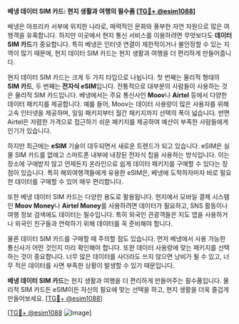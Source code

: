 **베냉 데이터 SIM 카드: 현지 생활과 여행의 필수품 [[TG💪+ @esim1088](https://t.me/s/esim1088)]**

베냉은 아프리카 서부에 위치한 나라로, 매력적인 문화와 풍부한 자연 자원으로 많은 여행객을 유혹합니다. 하지만 이곳에서 현지 통신 서비스를 이용하려면 무엇보다도 **데이터 SIM 카드**가 중요합니다. 특히 베냉은 인터넷 연결이 제한적이거나 불안정할 수 있는 지역이 많기 때문에, 현지 데이터 SIM 카드는 현지 생활과 여행을 더 편리하게 만들어줍니다.

현지 데이터 SIM 카드는 크게 두 가지 타입으로 나뉩니다. 첫 번째는 물리적 형태의 **SIM 카드**, 두 번째는 **전자식 eSIM**입니다. 전통적으로 대부분의 사람들이 사용하는 것은 물리적 SIM 카드입니다. 베냉에서는 주요 통신사인 **Moov**나 **Airtel** 등에서 다양한 데이터 패키지를 제공합니다. 예를 들어, Moov는 데이터 사용량이 많은 사용자를 위해 고속 인터넷을 제공하며, 일일 패키지부터 월간 패키지까지 선택의 폭이 넓습니다. 반면 Airtel은 저렴한 가격으로 접근하기 쉬운 패키지를 제공하여 예산이 부족한 사람들에게 인기가 있습니다.

하지만 최근에는 **eSIM** 기술이 대두되면서 새로운 트렌드가 되고 있습니다. eSIM은 실물 SIM 카드를 없애고 스마트폰 내부에 내장된 전자식 칩을 사용하는 방식입니다. 이는 장소에 구애받지 않고 언제든지 온라인으로 쉽게 데이터 패키지를 구매할 수 있다는 장점이 있습니다. 특히 해외여행객들에게 유용한 eSIM은, 베냉에 도착하자마자 바로 필요한 데이터를 구매할 수 있어 매우 편리합니다.

또한 베냉 데이터 SIM 카드는 다양한 용도로 활용됩니다. 현지에서 모바일 결제 시스템인 **Moov Money**나 **Airtel Money**를 사용하려면 데이터가 필요하고, SNS 활동이나 여행 정보 검색에도 데이터는 필수입니다. 특히 외국인 관광객들은 지도 앱을 사용하거나 외국인 친구들과 연락하기 위해 데이터를 꼭 준비해야 합니다.

물론 데이터 SIM 카드를 구매할 때 주의할 점도 있습니다. 먼저 베냉에서 사용 가능한 통신사가 어떤 것인지 미리 확인해야 합니다. 또한 데이터 사용량에 맞는 패키지를 선택하는 것이 중요합니다. 너무 많은 데이터를 사더라도 쓰지 않으면 낭비가 될 수 있고, 너무 적은 데이터를 사면 부족한 상황이 발생할 수 있기 때문입니다.

**베냉 데이터 SIM 카드**는 현지 생활과 여행을 더 편리하게 만들어주는 필수품입니다. 물리적 SIM 카드든 eSIM이든 자신의 필요에 맞는 선택을 하고, 현지 생활을 더욱 즐겁게 만들어보세요. [[TG💪+ @esim1088](https://t.me/s/esim1088)]

[[TG💪+ @esim1088](https://t.me/s/esim1088) ![Image](https://i.postimg.cc/Y0z9fWf4/image.png)]